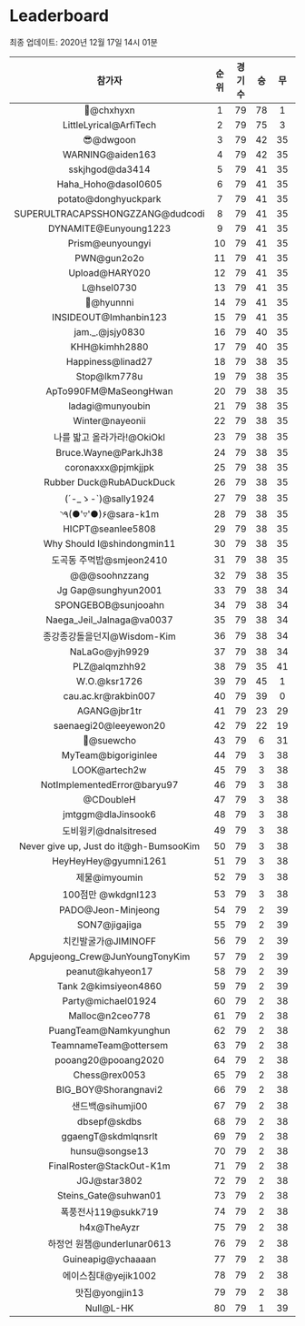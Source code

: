 # Leaderboard
최종 업데이트: 2020년 12월 17일 14시 01분




| 참가자 | 순위 | 경기수 | 승 | 무 | 패 | 승점 |
|:---:|:---:|:---:|:---:|:---:|:---:|:---:|
| 👑@chxhyxn | 1 | 79 | 78 | 1 | 0 | 235 |
| LittleLyrical@ArfiTech | 2 | 79 | 75 | 3 | 1 | 228 |
| 😎@dwgoon | 3 | 79 | 42 | 35 | 2 | 161 |
| WARNING@aiden163 | 4 | 79 | 42 | 35 | 2 | 161 |
| sskjhgod@da3414 | 5 | 79 | 41 | 35 | 3 | 158 |
| Haha_Hoho@dasol0605 | 6 | 79 | 41 | 35 | 3 | 158 |
| potato@donghyuckpark | 7 | 79 | 41 | 35 | 3 | 158 |
| SUPERULTRACAPSSHONGZZANG@dudcodi | 8 | 79 | 41 | 35 | 3 | 158 |
| DYNAMITE@Eunyoung1223 | 9 | 79 | 41 | 35 | 3 | 158 |
| Prism@eunyoungyi | 10 | 79 | 41 | 35 | 3 | 158 |
| PWN@gun2o2o | 11 | 79 | 41 | 35 | 3 | 158 |
| Upload@HARY020 | 12 | 79 | 41 | 35 | 3 | 158 |
| L@hsel0730 | 13 | 79 | 41 | 35 | 3 | 158 |
| 🐻@hyunnni | 14 | 79 | 41 | 35 | 3 | 158 |
| INSIDEOUT@Imhanbin123 | 15 | 79 | 41 | 35 | 3 | 158 |
| jam._.@jsjy0830 | 16 | 79 | 40 | 35 | 4 | 155 |
| KHH@kimhh2880 | 17 | 79 | 40 | 35 | 4 | 155 |
| Happiness@linad27 | 18 | 79 | 38 | 35 | 6 | 149 |
| Stop@lkm778u | 19 | 79 | 38 | 35 | 6 | 149 |
| ApTo990FM@MaSeongHwan | 20 | 79 | 38 | 35 | 6 | 149 |
| ladagi@munyoubin | 21 | 79 | 38 | 35 | 6 | 149 |
| Winter@nayeonii | 22 | 79 | 38 | 35 | 6 | 149 |
| 나를 밟고 올라가라!@OkiOkl | 23 | 79 | 38 | 35 | 6 | 149 |
| Bruce.Wayne@ParkJh38 | 24 | 79 | 38 | 35 | 6 | 149 |
| coronaxxx@pjmkjjpk | 25 | 79 | 38 | 35 | 6 | 149 |
| Rubber Duck@RubADuckDuck | 26 | 79 | 38 | 35 | 6 | 149 |
| (´-_ゝ-`)@sally1924 | 27 | 79 | 38 | 35 | 6 | 149 |
| ◝٩(●'▿'●)۶@sara-k1m | 28 | 79 | 38 | 35 | 6 | 149 |
| HICPT@seanlee5808 | 29 | 79 | 38 | 35 | 6 | 149 |
| Why Should I@shindongmin11 | 30 | 79 | 38 | 35 | 6 | 149 |
| 도곡동 주먹밥@smjeon2410 | 31 | 79 | 38 | 35 | 6 | 149 |
| @@@soohnzzang | 32 | 79 | 38 | 35 | 6 | 149 |
| Jg Gap@sunghyun2001 | 33 | 79 | 38 | 34 | 7 | 148 |
| SPONGEBOB@sunjooahn | 34 | 79 | 38 | 34 | 7 | 148 |
| Naega_Jeil_Jalnaga@va0037 | 35 | 79 | 38 | 34 | 7 | 148 |
| 종강종강돌을던지@Wisdom-Kim | 36 | 79 | 38 | 34 | 7 | 148 |
| NaLaGo@yjh9929 | 37 | 79 | 38 | 34 | 7 | 148 |
| PLZ@alqmzhh92 | 38 | 79 | 35 | 41 | 3 | 146 |
| W.O.@ksr1726 | 39 | 79 | 45 | 1 | 33 | 136 |
| cau.ac.kr@rakbin007 | 40 | 79 | 39 | 0 | 40 | 117 |
| AGANG@jbr1tr | 41 | 79 | 23 | 29 | 27 | 98 |
| saenaegi20@leeyewon20 | 42 | 79 | 22 | 19 | 38 | 85 |
| 👏@suewcho | 43 | 79 | 6 | 31 | 42 | 49 |
| MyTeam@bigoriginlee | 44 | 79 | 3 | 38 | 38 | 47 |
| LOOK@artech2w | 45 | 79 | 3 | 38 | 38 | 47 |
| NotImplementedError@baryu97 | 46 | 79 | 3 | 38 | 38 | 47 |
| @CDoubleH | 47 | 79 | 3 | 38 | 38 | 47 |
| jmtggm@dlaJinsook6 | 48 | 79 | 3 | 38 | 38 | 47 |
| 도비윙키@dnalsitresed | 49 | 79 | 3 | 38 | 38 | 47 |
| Never give up, Just do it@gh-BumsooKim | 50 | 79 | 3 | 38 | 38 | 47 |
| HeyHeyHey@gyumni1261 | 51 | 79 | 3 | 38 | 38 | 47 |
| 제물@imyoumin | 52 | 79 | 3 | 38 | 38 | 47 |
| 100점만 @wkdgnl123 | 53 | 79 | 3 | 38 | 38 | 47 |
| PADO@Jeon-Minjeong | 54 | 79 | 2 | 39 | 38 | 45 |
| SON7@jigajiga | 55 | 79 | 2 | 39 | 38 | 45 |
| 치킨발굴가@JIMINOFF | 56 | 79 | 2 | 39 | 38 | 45 |
| Apgujeong_Crew@JunYoungTonyKim | 57 | 79 | 2 | 39 | 38 | 45 |
| peanut@kahyeon17 | 58 | 79 | 2 | 39 | 38 | 45 |
| Tank 2@kimsiyeon4860 | 59 | 79 | 2 | 39 | 38 | 45 |
| Party@michael01924 | 60 | 79 | 2 | 38 | 39 | 44 |
| Malloc@n2ceo778 | 61 | 79 | 2 | 38 | 39 | 44 |
| PuangTeam@Namkyunghun | 62 | 79 | 2 | 38 | 39 | 44 |
| TeamnameTeam@ottersem | 63 | 79 | 2 | 38 | 39 | 44 |
| pooang20@pooang2020 | 64 | 79 | 2 | 38 | 39 | 44 |
| Chess@rex0053 | 65 | 79 | 2 | 38 | 39 | 44 |
| BIG_BOY@Shorangnavi2 | 66 | 79 | 2 | 38 | 39 | 44 |
| 샌드백@sihumji00 | 67 | 79 | 2 | 38 | 39 | 44 |
| dbsepf@skdbs | 68 | 79 | 2 | 38 | 39 | 44 |
| ggaengT@skdmlqnsrlt | 69 | 79 | 2 | 38 | 39 | 44 |
| hunsu@songse13 | 70 | 79 | 2 | 38 | 39 | 44 |
| FinalRoster@StackOut-K1m | 71 | 79 | 2 | 38 | 39 | 44 |
| JGJ@star3802 | 72 | 79 | 2 | 38 | 39 | 44 |
| Steins_Gate@suhwan01 | 73 | 79 | 2 | 38 | 39 | 44 |
| 폭풍전사119@sukk719 | 74 | 79 | 2 | 38 | 39 | 44 |
| h4x@TheAyzr | 75 | 79 | 2 | 38 | 39 | 44 |
| 하정언 원챔@underlunar0613 | 76 | 79 | 2 | 38 | 39 | 44 |
| Guineapig@ychaaaan | 77 | 79 | 2 | 38 | 39 | 44 |
| 에이스침대@yejik1002 | 78 | 79 | 2 | 38 | 39 | 44 |
| 맛집@yongjin13 | 79 | 79 | 2 | 38 | 39 | 44 |
| Null@L-HK | 80 | 79 | 1 | 39 | 39 | 42 |